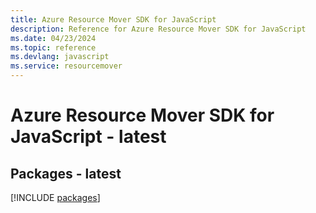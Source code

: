 ```yaml
---
title: Azure Resource Mover SDK for JavaScript
description: Reference for Azure Resource Mover SDK for JavaScript
ms.date: 04/23/2024
ms.topic: reference
ms.devlang: javascript
ms.service: resourcemover
---
```

# Azure Resource Mover SDK for JavaScript - latest
## Packages - latest
[!INCLUDE [packages](resource-mover-index.md)]